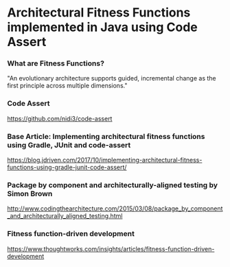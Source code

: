 # Architectural Fitness Functions implemented in Java using Code Assert

### What are Fitness Functions?
"An evolutionary architecture supports guided, incremental change as the first principle across multiple dimensions."

### Code Assert
https://github.com/nidi3/code-assert

### Base Article: Implementing architectural fitness functions using Gradle, JUnit and code-assert
https://blog.jdriven.com/2017/10/implementing-architectural-fitness-functions-using-gradle-junit-code-assert/

### Package by component and architecturally-aligned testing by Simon Brown
http://www.codingthearchitecture.com/2015/03/08/package_by_component_and_architecturally_aligned_testing.html

### Fitness function-driven development
https://www.thoughtworks.com/insights/articles/fitness-function-driven-development